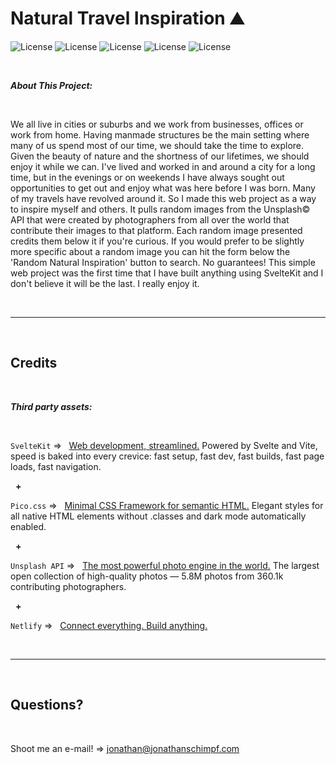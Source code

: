 # Natural Travel Inspiration ⛰️

  
![License](https://img.shields.io/static/v1?label=Language&message=JavaScript&color=yellow)
![License](https://img.shields.io/static/v1?label=Language&message=HTML5&color=orange) ![License](https://img.shields.io/static/v1?label=Language&message=CSS3&color=blue) ![License](https://img.shields.io/static/v1?label=Framework&message=SvelteKit&color=green) 
![License](https://img.shields.io/static/v1?label=Framework&message=Pico.css&color=yellow)

<p>&nbsp;<p>

<strong><em>About This Project:</strong></em>

<p>&nbsp;<p>

We all live in cities or suburbs and we work from businesses, offices or work from home. Having manmade structures be the main setting where many of us spend most of our time, we should take the time to explore. Given the beauty of nature and the shortness of our lifetimes, we should enjoy it while we can. I've lived and worked in and around a city for a long time, but in the evenings or on weekends I have always sought out opportunities to get out and enjoy what was here before I was born. Many of my travels have revolved around it. So I made this web project as a way to inspire myself and others. It pulls random images from the Unsplash© API that were created by photographers from all over the world that contribute their images to that platform. Each random image presented credits them below it if you're curious. If you would prefer to be slightly more specific about a random image you can hit the form below the 'Random Natural Inspiration' button to search. No guarantees! This simple web project was the first time that I have built anything using SvelteKit and I don't believe it will be the last. I really enjoy it.

<p>&nbsp;<p>

------
<p>&nbsp;<p>

## Credits

<p>&nbsp;<p>

<strong><em>Third party assets:</strong></em>

<p>&nbsp;</p>

`SvelteKit` =>‏‏‎ ‎ ‏‏‎ ‎[Web development, streamlined.](https://kit.svelte.dev/) Powered by Svelte and Vite, speed is baked into every crevice: fast setup, fast dev, fast builds, fast page loads, fast navigation.

<p>&nbsp;‏‏‎‏‏‎ ‎<strong>+</strong></p>

`Pico.css` =>‏‏‎ ‎ ‏‏‎ ‎[Minimal CSS Framework for semantic HTML.](https://picocss.com/) Elegant styles for all native HTML elements without .classes and dark mode automatically enabled.

<p>&nbsp;‏‏‎‏‏‎ ‎<strong>+</strong></p>

`Unsplash API` =>‏‏‎ ‎ ‏‏‎ ‎[The most powerful photo engine in the world.](https://unsplash.com/developers) The largest open collection of high-quality photos — 5.8M photos from 360.1k contributing photographers.

<p>&nbsp;‏‏‎‏‏‎ ‎<strong>+</strong></p>

`Netlify` =>‏‏‎ ‎ ‏‏‎ ‎[Connect everything. Build anything.](https://www.netlify.com/)

<p>&nbsp;<p>

---

<p>&nbsp;<p>

## Questions?

<p>&nbsp;<p>

Shoot me an e-mail! => jonathan@jonathanschimpf.com

<p>&nbsp;<p>
